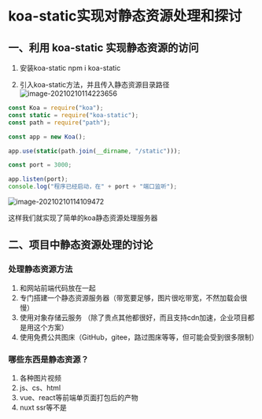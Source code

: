 # koa-static实现对静态资源处理和探讨

## 一、利用 koa-static 实现静态资源的访问

1. 安装koa-static npm i koa-static

2. 引入koa-static方法，并且传入静态资源目录路径
 ![image-20210210114223656](https://qny.volcanoblog.cn/markdown/image-20210210114223656.png)

```javascript
const Koa = require("koa");
const static = require("koa-static");
const path = require("path");

const app = new Koa();

app.use(static(path.join(__dirname, "/static")));

const port = 3000;

app.listen(port);
console.log("程序已经启动，在" + port + "端口监听");

```

![image-20210210114109472](https://qny.volcanoblog.cn/markdown/image-20210210114109472.png)

这样我们就实现了简单的koa静态资源处理服务器

## 二、项目中静态资源处理的讨论



### 处理静态资源方法

1. 和网站前端代码放在一起 
2. 专门搭建一个静态资源服务器（带宽要足够，图片很吃带宽，不然加载会很慢）
3. 使用对象存储云服务 （除了贵点其他都很好，而且支持cdn加速，企业项目都是用这个方案） 
4. 使用免费公共图床（GitHub，gitee，路过图床等等，但可能会受到很多限制）

### 哪些东西是静态资源？

1. 各种图片视频
2. js、cs、html
3. vue、react等前端单页面打包后的产物
4. nuxt ssr等不是

